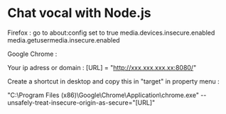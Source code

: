 # Chat vocal with Node.js

Firefox : go to about:config set to true
media.devices.insecure.enabled
media.getusermedia.insecure.enabled

Google Chrome :

Your ip adress or domain :
[URL] = "http://xxx.xxx.xxx.xx:8080/"

Create a shortcut in desktop and copy this in "target" in property menu :

"C:\Program Files (x86)\Google\Chrome\Application\chrome.exe" --unsafely-treat-insecure-origin-as-secure="[URL]"
